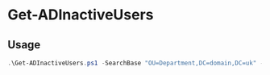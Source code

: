 # Get-ADInactiveUsers

## Usage

```powershell
.\Get-ADInactiveUsers.ps1 -SearchBase "OU=Department,DC=domain,DC=uk" -TimeSpan 90 -DomainUser "DOMAIN\user" -DomainPass "Pa5sword"
```
